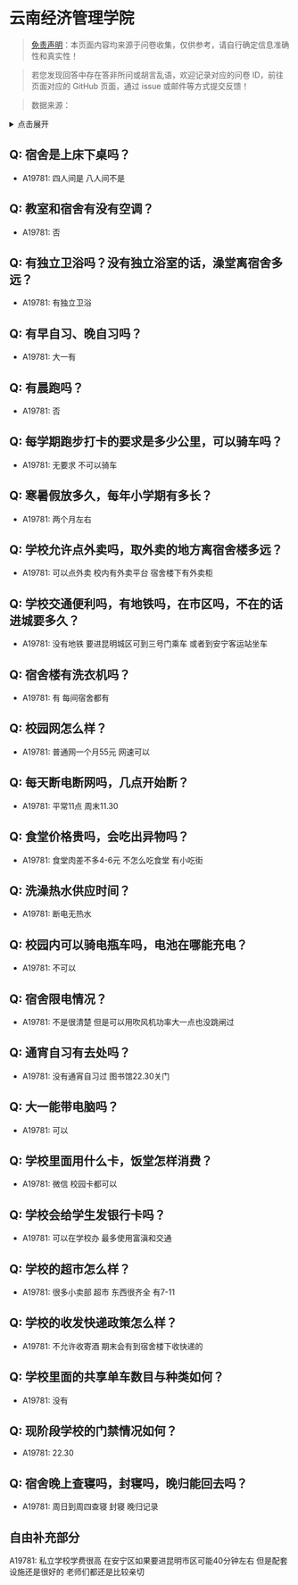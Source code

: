 # 云南经济管理学院

> [免责声明](https://colleges.chat/#_3)：本页面内容均来源于问卷收集，仅供参考，请自行确定信息准确性和真实性！

> 若您发现回答中存在答非所问或胡言乱语，欢迎记录对应的问卷 ID，前往页面对应的 GitHub 页面，通过 issue 或邮件等方式提交反馈！

> 数据来源：

<details><summary>点击展开</summary>
<ul>
<li>A19781: 匿名 (2023 年 06 月)</li>
</ul>
</details>

## Q: 宿舍是上床下桌吗？

- A19781: 四人间是 八人间不是

## Q: 教室和宿舍有没有空调？

- A19781: 否

## Q: 有独立卫浴吗？没有独立浴室的话，澡堂离宿舍多远？

- A19781: 有独立卫浴

## Q: 有早自习、晚自习吗？

- A19781: 大一有

## Q: 有晨跑吗？

- A19781: 否

## Q: 每学期跑步打卡的要求是多少公里，可以骑车吗？

- A19781: 无要求 不可以骑车

## Q: 寒暑假放多久，每年小学期有多长？

- A19781: 两个月左右

## Q: 学校允许点外卖吗，取外卖的地方离宿舍楼多远？

- A19781: 可以点外卖 校内有外卖平台 宿舍楼下有外卖柜

## Q: 学校交通便利吗，有地铁吗，在市区吗，不在的话进城要多久？

- A19781: 没有地铁 要进昆明城区可到三号门乘车 或者到安宁客运站坐车

## Q: 宿舍楼有洗衣机吗？

- A19781: 有 每间宿舍都有

## Q: 校园网怎么样？

- A19781: 普通网一个月55元 网速可以

## Q: 每天断电断网吗，几点开始断？

- A19781: 平常11点 周末11.30

## Q: 食堂价格贵吗，会吃出异物吗？

- A19781: 食堂肉差不多4-6元 不怎么吃食堂 有小吃街

## Q: 洗澡热水供应时间？

- A19781: 断电无热水

## Q: 校园内可以骑电瓶车吗，电池在哪能充电？

- A19781: 不可以

## Q: 宿舍限电情况？

- A19781: 不是很清楚 但是可以用吹风机功率大一点也没跳闸过

## Q: 通宵自习有去处吗？

- A19781: 没有通宵自习过 图书馆22.30关门

## Q: 大一能带电脑吗？

- A19781: 可以

## Q: 学校里面用什么卡，饭堂怎样消费？

- A19781: 微信 校园卡都可以

## Q: 学校会给学生发银行卡吗？

- A19781: 可以在学校办 最多使用富滇和交通

## Q: 学校的超市怎么样？

- A19781: 很多小卖部 超市 东西很齐全 有7-11

## Q: 学校的收发快递政策怎么样？

- A19781: 不允许收寄酒 期末会有到宿舍楼下收快递的

## Q: 学校里面的共享单车数目与种类如何？

- A19781: 没有

## Q: 现阶段学校的门禁情况如何？

- A19781: 22.30

## Q: 宿舍晚上查寝吗，封寝吗，晚归能回去吗？

- A19781: 周日到周四查寝 封寝 晚归记录

## 自由补充部分

A19781: 私立学校学费很高 在安宁区如果要进昆明市区可能40分钟左右 但是配套设施还是很好的 老师们都还是比较亲切